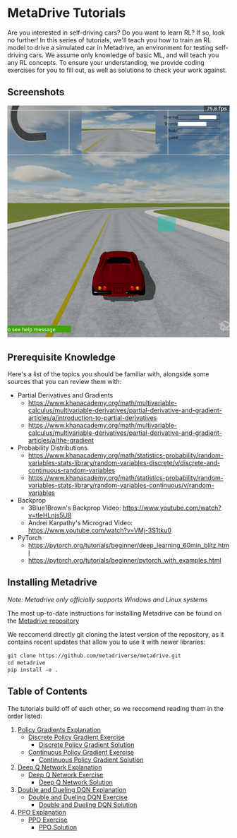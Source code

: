 # MetaDrive Tutorials

Are you interested in self-driving cars? Do you want to learn RL? 
If so, look no further! 
In this series of tutorials, we'll teach you how to train an RL model to drive a simulated car in Metadrive, an environment for testing self-driving cars.
We assume only knowledge of basic ML, and will teach you any RL concepts.
To ensure your understanding, we provide coding exercises for you to fill out, as well as solutions to check your work against.

## Screenshots


![Car Driving](./assets/driving.png)

## Prerequisite Knowledge
Here's a list of the topics you should be familiar with, alongside some sources that you can review them with: 
* Partial Derivatives and Gradients
    * https://www.khanacademy.org/math/multivariable-calculus/multivariable-derivatives/partial-derivative-and-gradient-articles/a/introduction-to-partial-derivatives
    * https://www.khanacademy.org/math/multivariable-calculus/multivariable-derivatives/partial-derivative-and-gradient-articles/a/the-gradient
* Probability Distributions
    * https://www.khanacademy.org/math/statistics-probability/random-variables-stats-library/random-variables-discrete/v/discrete-and-continuous-random-variables
    * https://www.khanacademy.org/math/statistics-probability/random-variables-stats-library/random-variables-continuous/v/random-variables
* Backprop
    * 3Blue1Brown's Backprop Video: https://www.youtube.com/watch?v=tIeHLnjs5U8
    * Andrei Karpathy's Micrograd Video: https://www.youtube.com/watch?v=VMj-3S1tku0 
* PyTorch
    * https://pytorch.org/tutorials/beginner/deep_learning_60min_blitz.html
    * https://pytorch.org/tutorials/beginner/pytorch_with_examples.html



## Installing Metadrive

*Note: Metadrive only officially supports Windows and Linux systems*

The most up-to-date instructions for installing Metadrive can be found on the [Metadrive repository](https://github.com/metadriverse/metadrive) 

We reccomend directly git cloning the latest version of the repository, as it contains recent updates that allow you to use it with newer libraries:

```
git clone https://github.com/metadriverse/metadrive.git
cd metadrive
pip install -e .
```

## Table of Contents

The tutorials build off of each other, so we reccomend reading them in the order listed:

1. [Policy Gradients Explanation](./PolicyGradient/policygradient.ipynb)
    * [Discrete Policy Gradient Exercise](./PolicyGradient/policygradient_discrete_exercise.ipynb)
        * [Discrete Policy Gradient Solution](./PolicyGradient/policygradient_discrete_solution.ipynb)
    * [Continuous Policy Gradient Exercise](./PolicyGradient/policygradient_continuous_exercise.ipynb)
        * [Continuous Policy Gradient Solution](./PolicyGradient/policygradient_continuous_solution.ipynb)
2. [Deep Q Network Explanation](./DQN/dqn.ipynb)
    * [Deep Q Network Exercise](./DQN/dqn_exercise.ipynb)
        * [Deep Q Network Solution](./DQN/dqn_solution.ipynb)
3. [Double and Dueling DQN Explanation](./DQN/double_dueling_dqn.ipynb)
    * [Double and Dueling DQN Exercise](./DQN/double_dueling_dqn_exercise.ipynb)
        * [Double and Dueling DQN Solution](./DQN/double_dueling_dqn_solution.ipynb)
4. [PPO Explanation](./PPO/ppo.ipynb)
    * [PPO Exercise](./PPO/ppo_exercise.ipynb)
        * [PPO Solution](./PPO/ppo_solution.ipynb)



